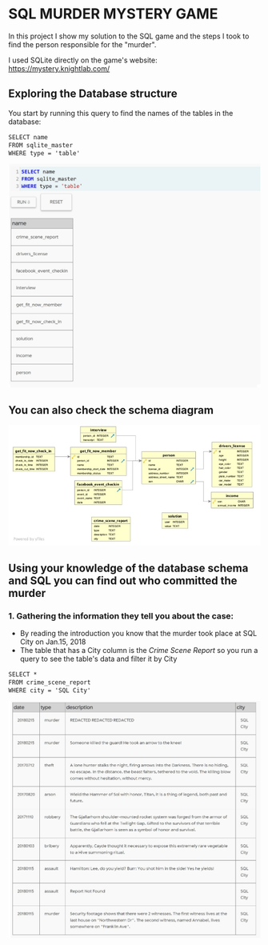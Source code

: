# SQL MURDER MYSTERY GAME

In this project I show my solution to the SQL game and the steps I took to find the person responsible for the "murder".

I used SQLite directly on the game's website: https://mystery.knightlab.com/

## Exploring the Database structure

You start by running this query to find the names of the tables in the database:

```
SELECT name 
FROM sqlite_master
WHERE type = 'table'
```
![fork repository](https://github.com/msantillana21/sql-mysteries/blob/master/My%20Solution/Images/1B.jpg)

## You can also check the schema diagram



![fork repository](https://github.com/msantillana21/sql-mysteries/blob/master/My%20Solution/Images/2B.jpg)



## Using your knowledge of the database schema and SQL you can find out who committed the murder

### 1. Gathering the information they tell you about the case:
* By reading the introduction you know that the murder took place at SQL City on Jan.15, 2018 
* The table that has a City column is the *Crime Scene Report* so you run a query to see the table's data and filter it by City

```
SELECT * 
FROM crime_scene_report
WHERE city = 'SQL City'
```

![fork repository](https://github.com/msantillana21/sql-mysteries/blob/master/My%20Solution/Images/3.jpg)
